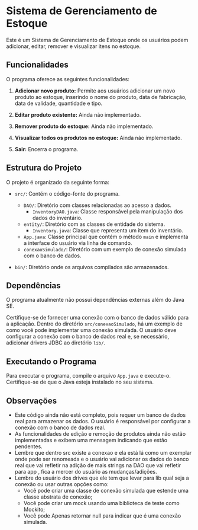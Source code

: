 # Sistema de Gerenciamento de Estoque

Este é um Sistema de Gerenciamento de Estoque onde os usuários podem adicionar, editar, remover e visualizar itens no estoque.

## Funcionalidades

O programa oferece as seguintes funcionalidades:

1. **Adicionar novo produto:** Permite aos usuários adicionar um novo produto ao estoque, inserindo o nome do produto, data de fabricação, data de validade, quantidade e tipo.

2. **Editar produto existente:** Ainda não implementado.

3. **Remover produto do estoque:** Ainda não implementado.

4. **Visualizar todos os produtos no estoque:** Ainda não implementado.

5. **Sair:** Encerra o programa.

## Estrutura do Projeto

O projeto é organizado da seguinte forma:

- `src/`: Contém o código-fonte do programa.
  - `DAO/`: Diretório com classes relacionadas ao acesso a dados.
    - `InventoryDAO.java`: Classe responsável pela manipulação dos dados do inventário.
  - `entity/`: Diretório com as classes de entidade do sistema.
    - `Inventory.java`: Classe que representa um item do inventário.
  - `App.java`: Classe principal que contém o método `main` e implementa a interface do usuário via linha de comando.
  - `conexaoSimulado/`: Diretório com um exemplo de conexão simulada com o banco de dados.

- `bin/`: Diretório onde os arquivos compilados são armazenados.

## Dependências

O programa atualmente não possui dependências externas além do Java SE.

Certifique-se de fornecer uma conexão com o banco de dados válido para a aplicação. Dentro do diretório `src/conexaoSimulado`, há um exemplo de como você pode implementar uma conexão simulada. O usuário deve configurar a conexão com o banco de dados real e, se necessário, adicionar drivers JDBC ao diretório `lib/`.

## Executando o Programa

Para executar o programa, compile o arquivo `App.java` e execute-o. Certifique-se de que o Java esteja instalado no seu sistema.

## Observações

- Este código ainda não está completo, pois requer um banco de dados real para armazenar os dados. O usuário é responsável por configurar a conexão com o banco de dados real.
- As funcionalidades de edição e remoção de produtos ainda não estão implementadas e exibem uma mensagem indicando que estão pendentes.
- Lembre que dentro src existe a conexao e ela está lá como um exemplar onde pode ser renomeada e o usuário vai adicionar os dados do banco real que vai refletir na adição de mais strings na DAO que vai refletir para app , fica a mercer do usuário as mudanças/adições.
- Lembre do usuário dos drives que ele tem que levar para lib qual seja a conexão ou usar outras opções como:
  - Você pode criar uma classe de conexão simulada que estende uma classe abstrata de conexão;
  - Você pode criar um mock usando uma biblioteca de teste como Mockito;
  - Você pode Apenas retornar null para indicar que é uma conexão simulada.

